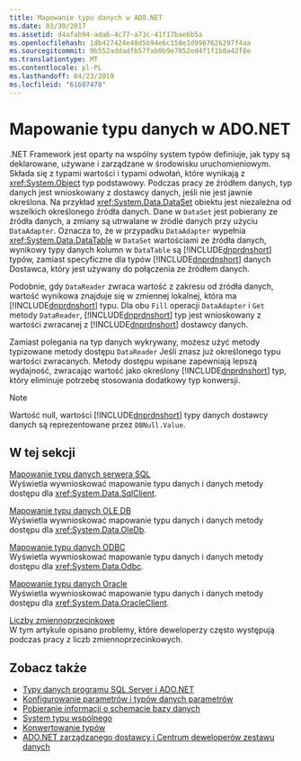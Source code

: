 ```yaml
---
title: Mapowanie typu danych w ADO.NET
ms.date: 03/30/2017
ms.assetid: d4afab94-ada6-4c77-a73c-41f17bae6b5a
ms.openlocfilehash: 1db427424e48d5b94e6c158e1d9967626297f4aa
ms.sourcegitcommit: 9b552addadfb57fab0b9e7852ed4f1f1b8a42f8e
ms.translationtype: MT
ms.contentlocale: pl-PL
ms.lasthandoff: 04/23/2019
ms.locfileid: "61607478"
---
```

# <a name="data-type-mappings-in-adonet"></a>Mapowanie typu danych w ADO.NET
.NET Framework jest oparty na wspólny system typów definiuje, jak typy są deklarowane, używane i zarządzane w środowisku uruchomieniowym. Składa się z typami wartości i typami odwołań, które wynikają z <xref:System.Object> typ podstawowy. Podczas pracy ze źródłem danych, typ danych jest wnioskowany z dostawcy danych, jeśli nie jest jawnie określona. Na przykład <xref:System.Data.DataSet> obiektu jest niezależna od wszelkich określonego źródła danych. Dane w `DataSet` jest pobierany ze źródła danych, a zmiany są utrwalane w źródle danych przy użyciu `DataAdapter`. Oznacza to, że w przypadku `DataAdapter` wypełnia <xref:System.Data.DataTable> w `DataSet` wartościami ze źródła danych, wynikowy typy danych kolumn w `DataTable` są [!INCLUDE[dnprdnshort](../../../../includes/dnprdnshort-md.md)] typów, zamiast specyficzne dla typów [!INCLUDE[dnprdnshort](../../../../includes/dnprdnshort-md.md)] danych Dostawca, który jest używany do połączenia ze źródłem danych.  
  
 Podobnie, gdy `DataReader` zwraca wartość z zakresu od źródła danych, wartość wynikowa znajduje się w zmiennej lokalnej, która ma [!INCLUDE[dnprdnshort](../../../../includes/dnprdnshort-md.md)] typu. Dla obu `Fill` operacji `DataAdapter` i `Get` metody `DataReader`, [!INCLUDE[dnprdnshort](../../../../includes/dnprdnshort-md.md)] typ jest wnioskowany z wartości zwracanej z [!INCLUDE[dnprdnshort](../../../../includes/dnprdnshort-md.md)] dostawcy danych.  
  
 Zamiast polegania na typ danych wykrywany, możesz użyć metody typizowane metody dostępu `DataReader` Jeśli znasz już określonego typu wartości zwracanych. Metody dostępu wpisane zapewniają lepszą wydajność, zwracając wartość jako określony [!INCLUDE[dnprdnshort](../../../../includes/dnprdnshort-md.md)] typ, który eliminuje potrzebę stosowania dodatkowy typ konwersji.  
  
> [!NOTE]
>  Wartość null, wartości [!INCLUDE[dnprdnshort](../../../../includes/dnprdnshort-md.md)] typy danych dostawcy danych są reprezentowane przez `DBNull.Value`.  
  
## <a name="in-this-section"></a>W tej sekcji  
 [Mapowanie typu danych serwera SQL](../../../../docs/framework/data/adonet/sql-server-data-type-mappings.md)  
 Wyświetla wywnioskować mapowanie typu danych i danych metody dostępu dla <xref:System.Data.SqlClient>.  
  
 [Mapowanie typu danych OLE DB](../../../../docs/framework/data/adonet/ole-db-data-type-mappings.md)  
 Wyświetla wywnioskować mapowanie typu danych i danych metody dostępu dla <xref:System.Data.OleDb>.  
  
 [Mapowanie typu danych ODBC](../../../../docs/framework/data/adonet/odbc-data-type-mappings.md)  
 Wyświetla wywnioskować mapowanie typu danych i danych metody dostępu dla <xref:System.Data.Odbc>.  
  
 [Mapowanie typu danych Oracle](../../../../docs/framework/data/adonet/oracle-data-type-mappings.md)  
 Wyświetla wywnioskować mapowanie typu danych i danych metody dostępu dla <xref:System.Data.OracleClient>.  
  
 [Liczby zmiennoprzecinkowe](../../../../docs/framework/data/adonet/floating-point-numbers.md)  
 W tym artykule opisano problemy, które deweloperzy często występują podczas pracy z liczb zmiennoprzecinkowych.  
  
## <a name="see-also"></a>Zobacz także

- [Typy danych programu SQL Server i ADO.NET](../../../../docs/framework/data/adonet/sql/sql-server-data-types.md)
- [Konfigurowanie parametrów i typów danych parametrów](../../../../docs/framework/data/adonet/configuring-parameters-and-parameter-data-types.md)
- [Pobieranie informacji o schemacie bazy danych](../../../../docs/framework/data/adonet/retrieving-database-schema-information.md)
- [System typu wspólnego](../../../../docs/standard/base-types/common-type-system.md)
- [Konwertowanie typów](https://docs.microsoft.com/previous-versions/visualstudio/visual-studio-2008/t8s7t9bf(v=vs.90))
- [ADO.NET zarządzanego dostawcy i Centrum deweloperów zestawu danych](https://go.microsoft.com/fwlink/?LinkId=217917)
